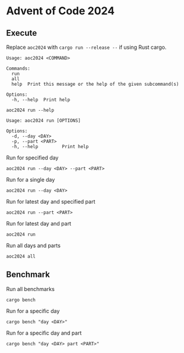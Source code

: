 # Advent of Code 2024


## Execute

Replace `aoc2024` with `cargo run --release --` if using Rust cargo.

```
Usage: aoc2024 <COMMAND>

Commands:
  run   
  all   
  help  Print this message or the help of the given subcommand(s)

Options:
  -h, --help  Print help
```

```
aoc2024 run --help
```
```
Usage: aoc2024 run [OPTIONS]

Options:
  -d, --day <DAY>    
  -p, --part <PART>  
  -h, --help         Print help
```

Run for specified day
```
aoc2024 run --day <DAY> --part <PART>
```

Run for a single day
```
aoc2024 run --day <DAY>
```

Run for latest day and specified part
```
aoc2024 run --part <PART>
```

Run for latest day and part
```
aoc2024 run
```

Run all days and parts
```
aoc2024 all
```

## Benchmark

Run all benchmarks
```
cargo bench
```

Run for a specific day
```
cargo bench "day <DAY>"
```

Run for a specific day and part
```
cargo bench "day <DAY> part <PART>"
```